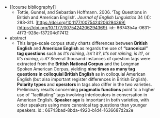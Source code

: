 - [[course bibliography]]
	- Tottie, Gunnel, and Sebastian Hoffmann. 2006. ‘Tag Questions in British and American English’. *Journal of English Linguistics* 34 (4): 283–311. [https://doi.org/10.1177/0075424206294369](https://doi.org/10.1177/0075424206294369).
	  id:: 66743b4a-0631-4f73-928e-f37204d17412
- abstract
	- This large-scale corpus study charts differences between **British English** and **American English** as regards the use of **“canonical” tag questions** such as *It’s raining, isn’t it?*, *It’s not raining, is it?*, or *It’s raining, is it?* Several thousand instances of question tags were extracted from the **British National Corpus** and the Longman Spoken American Corpus, yielding **nine times as many tag questions in colloquial British English** as in colloquial American English (but also important register differences in British English). **Polarity types** and **operators** in tags also differ in the two varieties. Preliminary results concerning **pragmatic functions** point to a higher use of “facilitating” tags involving interlocutors in conversation in American English. **Speaker age** is important in both varieties, with older speakers using more canonical tag questions than younger speakers.
	  id:: 66743bad-8bda-4920-b1d4-1636687d2a2e